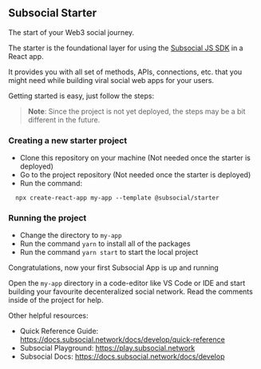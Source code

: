 ## Subsocial Starter

The start of your Web3 social journey. 

The starter is the foundational layer for using the [Subsocial JS SDK](https://github.com/dappforce/subsocial-js) in a React app.  

It provides you with all set of methods, APIs, connections, etc. that you might need while building viral social web apps for your users. 

Getting started is easy, just follow the steps:

> **Note**: Since the project is not yet deployed, the steps may be a bit different in the future. 

### Creating a new starter project

- Clone this repository on your machine (Not needed once the starter is deployed)
- Go to the project repository (Not needed once the starter is deployed)
- Run the command: 
```tsx
  npx create-react-app my-app --template @subsocial/starter
```

### Running the project
- Change the directory to `my-app` 
- Run the command `yarn` to install all of the packages
- Run the command `yarn start` to start the local project

Congratulations, now your first Subsocial App is up and running

Open the `my-app` directory in a code-editor like VS Code or IDE and start building your favourite decenteralized social network. 
Read the comments inside of the project for help.

Other helpful resources:

- Quick Reference Guide: https://docs.subsocial.network/docs/develop/quick-reference
- Subsocial Playground:  https://play.subsocial.network
- Subsocial Docs: https://docs.subsocial.network/docs/develop

